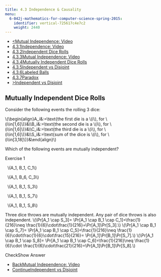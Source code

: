 ```yaml
---
title: 4.3 Independence & Causality
menu:
  6-042j-mathematics-for-computer-science-spring-2015:
    identifier: vertical-725617c4e7c2
    weight: 2440
---
```

*   [<Mutual Independence: Video](/courses/electrical-engineering-and-computer-science/6-042j-mathematics-for-computer-science-spring-2015/probability/tp12-2/vertical-9c80216b7495)
*   [4.3.1Independence: Video](/courses/electrical-engineering-and-computer-science/6-042j-mathematics-for-computer-science-spring-2015/probability/tp12-2)
*   [4.3.2Independent Dice Rolls](/courses/electrical-engineering-and-computer-science/6-042j-mathematics-for-computer-science-spring-2015/probability/tp12-2/vertical-8ff8e74ce854)
*   [4.3.3Mutual Independence: Video](/courses/electrical-engineering-and-computer-science/6-042j-mathematics-for-computer-science-spring-2015/probability/tp12-2/vertical-9c80216b7495)
*   [4.3.4Mutually Independent Dice Rolls](/courses/electrical-engineering-and-computer-science/6-042j-mathematics-for-computer-science-spring-2015/probability/tp12-2/vertical-725617c4e7c2)
*   [4.3.5Independent vs Disjoint](/courses/electrical-engineering-and-computer-science/6-042j-mathematics-for-computer-science-spring-2015/probability/tp12-2/vertical-6700220de664)
*   [4.3.6Labeled Balls](/courses/electrical-engineering-and-computer-science/6-042j-mathematics-for-computer-science-spring-2015/probability/tp12-2/vertical-324cac33b048)
*   [4.3.7Paradox](/courses/electrical-engineering-and-computer-science/6-042j-mathematics-for-computer-science-spring-2015/probability/tp12-2/paradox)
*   [\>Independent vs Disjoint](/courses/electrical-engineering-and-computer-science/6-042j-mathematics-for-computer-science-spring-2015/probability/tp12-2/vertical-6700220de664)

Mutually Independent Dice Rolls
-------------------------------

  

Consider the following events the rolling 3 dice:

\\(\\begin{align}A\_i&:=\\text{the first die is a \\(i\\), for \\(i\\in\[1,6\]\\)}&\\\\B\_i&:=\\text{the second die is a \\(i\\), for \\(i\\in\[1,6\]\\)}&\\\\C\_i&:=\\text{the third die is a \\(i\\), for \\(i\\in\[1,6\]\\)}&\\\\S\_i&:=\\text{sum of the dice is \\(i\\), for \\(i\\in\[3,18\]\\)}&\\end{align}\\)

Which of the following events are mutually independent?

Exercise 1

&nbsp; \\(A\_1, B\_1, C\_1\\) &nbsp;

&nbsp; \\(A\_1, B\_6, C\_3\\) &nbsp;

&nbsp; \\(A\_1, B\_1, S\_3\\) &nbsp;

&nbsp; \\(A\_1, B\_1, S\_7\\) &nbsp;

&nbsp; \\(A\_1, B\_1, S\_8\\) &nbsp;

Three dice throws are mutually independent. Any pair of dice throws is also independent. \\(\\Pr\[A\_1 \\cap S\_3\]= \\Pr\[A\_1 \\cap B\_1 \\cap C\_1\]=\\frac{1}{216}\\neq \\frac{1}{6}\\cdot\\frac{1}{216}=\\Pr\[A\_1\]\\Pr\[S\_3\].\\) \\(\\Pr\[A\_1 \\cap B\_1 \\cap S\_7\]= \\Pr\[A\_1 \\cap B\_1 \\cap C\_5\]=\\frac{1}{216}\\neq \\frac{1}{6}\\cdot\\frac{1}{6}\\cdot\\frac{15}{216}= \\Pr\[A\_1\]\\Pr\[B\_1\]\\Pr\[S\_7\].\\) \\(\\Pr\[A\_1 \\cap B\_1 \\cap S\_8\]= \\Pr\[A\_1 \\cap B\_1 \\cap C\_6\]=\\frac{1}{216}\\neq \\frac{1}{6}\\cdot \\frac{1}{6}\\cdot\\frac{21}{216}=\\Pr\[A\_1\]\\Pr\[B\_1\]\\Pr\[S\_8\].\\)

CheckShow Answer

*   [BackMutual Independence: Video](/courses/electrical-engineering-and-computer-science/6-042j-mathematics-for-computer-science-spring-2015/probability/tp12-2/vertical-9c80216b7495)
*   [ContinueIndependent vs Disjoint](/courses/electrical-engineering-and-computer-science/6-042j-mathematics-for-computer-science-spring-2015/probability/tp12-2/vertical-6700220de664)